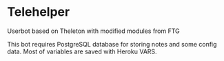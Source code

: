 # Telehelper
Userbot based on Theleton with modified modules from FTG

This bot requires PostgreSQL database for storing notes and some config data. Most of variables are saved with Heroku VARS.
